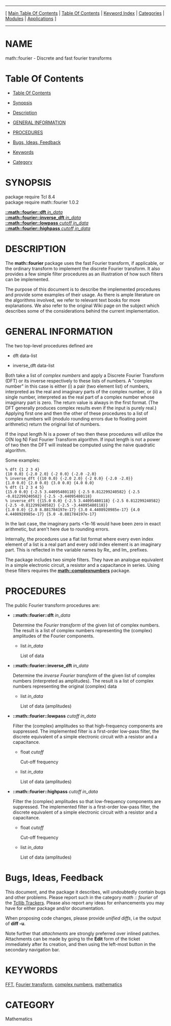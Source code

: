 
[//000000001]: # (math::fourier \- Tcl Math Library)
[//000000002]: # (Generated from file 'fourier\.man' by tcllib/doctools with format 'markdown')
[//000000003]: # (math::fourier\(n\) 1\.0\.2 tcllib "Tcl Math Library")

<hr> [ <a href="../../../../toc.md">Main Table Of Contents</a> &#124; <a
href="../../../toc.md">Table Of Contents</a> &#124; <a
href="../../../../index.md">Keyword Index</a> &#124; <a
href="../../../../toc0.md">Categories</a> &#124; <a
href="../../../../toc1.md">Modules</a> &#124; <a
href="../../../../toc2.md">Applications</a> ] <hr>

# NAME

math::fourier \- Discrete and fast fourier transforms

# <a name='toc'></a>Table Of Contents

  - [Table Of Contents](#toc)

  - [Synopsis](#synopsis)

  - [Description](#section1)

  - [GENERAL INFORMATION](#section2)

  - [PROCEDURES](#section3)

  - [Bugs, Ideas, Feedback](#section4)

  - [Keywords](#keywords)

  - [Category](#category)

# <a name='synopsis'></a>SYNOPSIS

package require Tcl 8\.4  
package require math::fourier 1\.0\.2  

[__::math::fourier::dft__ *in\_data*](#1)  
[__::math::fourier::inverse\_dft__ *in\_data*](#2)  
[__::math::fourier::lowpass__ *cutoff* *in\_data*](#3)  
[__::math::fourier::highpass__ *cutoff* *in\_data*](#4)  

# <a name='description'></a>DESCRIPTION

The __math::fourier__ package uses the fast Fourier transform, if
applicable, or the ordinary transform to implement the discrete Fourier
transform\. It also provides a few simple filter procedures as an illustration of
how such filters can be implemented\.

The purpose of this document is to describe the implemented procedures and
provide some examples of their usage\. As there is ample literature on the
algorithms involved, we refer to relevant text books for more explanations\. We
also refer to the original Wiki page on the subject which describes some of the
considerations behind the current implementation\.

# <a name='section2'></a>GENERAL INFORMATION

The two top\-level procedures defined are

  - dft data\-list

  - inverse\_dft data\-list

Both take a list of *complex numbers* and apply a Discrete Fourier Transform
\(DFT\) or its inverse respectively to these lists of numbers\. A "complex number"
in this case is either \(i\) a pair \(two element list\) of numbers, interpreted as
the real and imaginary parts of the complex number, or \(ii\) a single number,
interpreted as the real part of a complex number whose imaginary part is zero\.
The return value is always in the first format\. \(The DFT generally produces
complex results even if the input is purely real\.\) Applying first one and then
the other of these procedures to a list of complex numbers will \(modulo rounding
errors due to floating point arithmetic\) return the original list of numbers\.

If the input length N is a power of two then these procedures will utilize the
O\(N log N\) Fast Fourier Transform algorithm\. If input length is not a power of
two then the DFT will instead be computed using the naive quadratic algorithm\.

Some examples:

    % dft {1 2 3 4}
    {10 0.0} {-2.0 2.0} {-2 0.0} {-2.0 -2.0}
    % inverse_dft {{10 0.0} {-2.0 2.0} {-2 0.0} {-2.0 -2.0}}
    {1.0 0.0} {2.0 0.0} {3.0 0.0} {4.0 0.0}
    % dft {1 2 3 4 5}
    {15.0 0.0} {-2.5 3.44095480118} {-2.5 0.812299240582} {-2.5 -0.812299240582} {-2.5 -3.44095480118}
    % inverse_dft {{15.0 0.0} {-2.5 3.44095480118} {-2.5 0.812299240582} {-2.5 -0.812299240582} {-2.5 -3.44095480118}}
    {1.0 0.0} {2.0 8.881784197e-17} {3.0 4.4408920985e-17} {4.0 4.4408920985e-17} {5.0 -8.881784197e-17}

In the last case, the imaginary parts <1e\-16 would have been zero in exact
arithmetic, but aren't here due to rounding errors\.

Internally, the procedures use a flat list format where every even index element
of a list is a real part and every odd index element is an imaginary part\. This
is reflected in the variable names by Re\_ and Im\_ prefixes\.

The package includes two simple filters\. They have an analogue equivalent in a
simple electronic circuit, a resistor and a capacitance in series\. Using these
filters requires the __[math::complexnumbers](qcomplex\.md)__ package\.

# <a name='section3'></a>PROCEDURES

The public Fourier transform procedures are:

  - <a name='1'></a>__::math::fourier::dft__ *in\_data*

    Determine the *Fourier transform* of the given list of complex numbers\.
    The result is a list of complex numbers representing the \(complex\)
    amplitudes of the Fourier components\.

      * list *in\_data*

        List of data

  - <a name='2'></a>__::math::fourier::inverse\_dft__ *in\_data*

    Determine the *inverse Fourier transform* of the given list of complex
    numbers \(interpreted as amplitudes\)\. The result is a list of complex numbers
    representing the original \(complex\) data

      * list *in\_data*

        List of data \(amplitudes\)

  - <a name='3'></a>__::math::fourier::lowpass__ *cutoff* *in\_data*

    Filter the \(complex\) amplitudes so that high\-frequency components are
    suppressed\. The implemented filter is a first\-order low\-pass filter, the
    discrete equivalent of a simple electronic circuit with a resistor and a
    capacitance\.

      * float *cutoff*

        Cut\-off frequency

      * list *in\_data*

        List of data \(amplitudes\)

  - <a name='4'></a>__::math::fourier::highpass__ *cutoff* *in\_data*

    Filter the \(complex\) amplitudes so that low\-frequency components are
    suppressed\. The implemented filter is a first\-order low\-pass filter, the
    discrete equivalent of a simple electronic circuit with a resistor and a
    capacitance\.

      * float *cutoff*

        Cut\-off frequency

      * list *in\_data*

        List of data \(amplitudes\)

# <a name='section4'></a>Bugs, Ideas, Feedback

This document, and the package it describes, will undoubtedly contain bugs and
other problems\. Please report such in the category *math :: fourier* of the
[Tcllib Trackers](http://core\.tcl\.tk/tcllib/reportlist)\. Please also report
any ideas for enhancements you may have for either package and/or documentation\.

When proposing code changes, please provide *unified diffs*, i\.e the output of
__diff \-u__\.

Note further that *attachments* are strongly preferred over inlined patches\.
Attachments can be made by going to the __Edit__ form of the ticket
immediately after its creation, and then using the left\-most button in the
secondary navigation bar\.

# <a name='keywords'></a>KEYWORDS

[FFT](\.\./\.\./\.\./\.\./index\.md\#fft), [Fourier
transform](\.\./\.\./\.\./\.\./index\.md\#fourier\_transform), [complex
numbers](\.\./\.\./\.\./\.\./index\.md\#complex\_numbers),
[mathematics](\.\./\.\./\.\./\.\./index\.md\#mathematics)

# <a name='category'></a>CATEGORY

Mathematics
